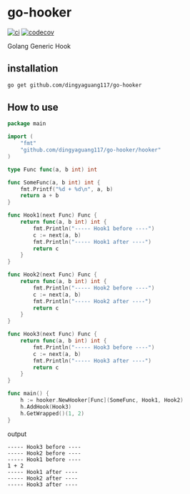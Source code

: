 # go-hooker

[![ci](https://github.com/wzy9607/go-hooker/actions/workflows/pull-request.yml/badge.svg)](https://github.com/wzy9607/go-hooker/actions/workflows/pull-request.yml)
[![codecov](https://codecov.io/gh/wzy9607/go-hooker/graph/badge.svg?token=VVMWEWOQFO)](https://codecov.io/gh/wzy9607/go-hooker)

Golang Generic Hook

## installation

```bash
go get github.com/dingyaguang117/go-hooker
```


##  How to use

```go
package main

import (
	"fmt"
	"github.com/dingyaguang117/go-hooker/hooker"
)

type Func func(a, b int) int

func SomeFunc(a, b int) int {
	fmt.Printf("%d + %d\n", a, b)
	return a + b
}

func Hook1(next Func) Func {
	return func(a, b int) int {
		fmt.Println("----- Hook1 before ----")
		c := next(a, b)
		fmt.Println("----- Hook1 after ----")
		return c
	}
}

func Hook2(next Func) Func {
	return func(a, b int) int {
		fmt.Println("----- Hook2 before ----")
		c := next(a, b)
		fmt.Println("----- Hook2 after ----")
		return c
	}
}

func Hook3(next Func) Func {
	return func(a, b int) int {
		fmt.Println("----- Hook3 before ----")
		c := next(a, b)
		fmt.Println("----- Hook3 after ----")
		return c
	}
}

func main() {
	h := hooker.NewHooker[Func](SomeFunc, Hook1, Hook2)
	h.AddHook(Hook3)
	h.GetWrapped()(1, 2)
}
```

output

```
----- Hook3 before ----
----- Hook2 before ----
----- Hook1 before ----
1 + 2
----- Hook1 after ----
----- Hook2 after ----
----- Hook3 after ----
```
